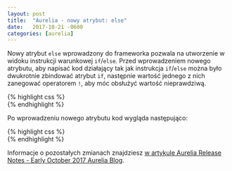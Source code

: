 ```yaml
---
layout: post
title:  "Aurelia - nowy atrybut: else"
date:   2017-10-21 -0600
categories: [aurelia]
---
```


Nowy atrybut `else` wprowadzony do frameworka pozwala na utworzenie w widoku instrukcji warunkowej `if`/`else`.
Przed wprowadzeniem nowego atrybutu, aby napisać kod działający tak jak instrukcja `if`/`else` można było dwukrotnie zbindować atrybut `if`, następnie wartość jednego z nich zanegować operatorem `!`, aby móc obsłużyć wartość nieprawdziwą.

{% highlight css %}
<template>
    <div if.bind="isActive">
    <!-- code -->
    </div>
    <div if.bind="!isActive">
     <!-- code -->
    </div>
</template>    
{% endhighlight %}

Po wprowadzeniu nowego atrybutu kod wygląda następująco:

{% highlight css %}
<template>
    <div if.bind="isActive">
    <!-- code -->
    </div>
    <div else>
     <!-- code -->
    </div>
</template>    
{% endhighlight %}

Informacje o pozostałych zmianach znajdziesz [w artykule Aurelia Release Notes - Early October 2017 Aurelia Blog](http://blog.aurelia.io/2017/10/03/aurelia-release-notes-early-october-2017/).
